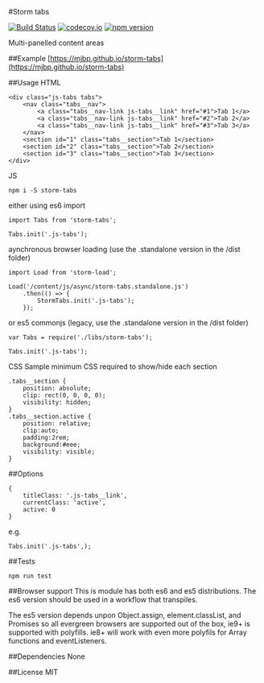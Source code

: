 #Storm tabs

[![Build Status](https://travis-ci.org/mjbp/storm-tabs.svg?branch=master)](https://travis-ci.org/mjbp/storm-tabs)
[![codecov.io](http://codecov.io/github/mjbp/storm-tabs/coverage.svg?branch=master)](http://codecov.io/github/mjbp/storm-tabs?branch=master)
[![npm version](https://badge.fury.io/js/storm-tabs.svg)](https://badge.fury.io/js/storm-tabs)

Multi-panelled content areas 

##Example
[https://mjbp.github.io/storm-tabs](https://mjbp.github.io/storm-tabs)

##Usage
HTML
```
<div class="js-tabs tabs">
    <nav class="tabs__nav">
        <a class="tabs__nav-link js-tabs__link" href="#1">Tab 1</a>
        <a class="tabs__nav-link js-tabs__link" href="#2">Tab 2</a>
        <a class="tabs__nav-link js-tabs__link" href="#3">Tab 3</a>
    </nav>
    <section id="1" class="tabs__section">Tab 1</section>
    <section id="2" class="tabs__section">Tab 2</section>
    <section id="3" class="tabs__section">Tab 3</section>
</div>
```

JS
```
npm i -S storm-tabs
```
either using es6 import
```
import Tabs from 'storm-tabs';

Tabs.init('.js-tabs');
```
aynchronous browser loading (use the .standalone version in the /dist folder)
```
import Load from 'storm-load';

Load('/content/js/async/storm-tabs.standalone.js')
    .then(() => {
        StormTabs.init('.js-tabs');
    });
```
or es5 commonjs  (legacy, use the .standalone version in the /dist folder)
```
var Tabs = require('./libs/storm-tabs');

Tabs.init('.js-tabs');
```

CSS
Sample minimum CSS required to show/hide each section

```
.tabs__section {
    position: absolute;
    clip: rect(0, 0, 0, 0);
    visibility: hidden;
}
.tabs__section.active {
    position: relative;
    clip:auto;
    padding:2rem;
    background:#eee;
    visibility: visible;
}
```

##Options
```
{
    titleClass: '.js-tabs__link',
    currentClass: 'active',
    active: 0
}
```

e.g.
```
Tabs.init('.js-tabs',);
```

##Tests
```
npm run test
```

##Browser support
This is module has both es6 and es5 distributions. The es6 version should be used in a workflow that transpiles.

The es5 version depends unpon Object.assign, element.classList, and Promises so all evergreen browsers are supported out of the box, ie9+ is supported with polyfills. ie8+ will work with even more polyfils for Array functions and eventListeners.

##Dependencies
None

##License
MIT